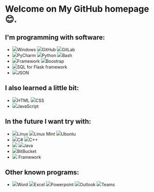 <body>
<h1>Welcome on My GitHub homepage &#x1F60A;.</h1>
<h2>I'm programming with software:</h2>
<div><ul>
    <li><img src="D:\Pliki\GitHub\windows.svg">Windows
        <img src="D:\Pliki\GitHub\github.svg">GitHub
        <img src="D:\Pliki\GitHub\gitlab.svg">GitLab</li>
    <li><img src="D:\Pliki\GitHub\pycharm.svg">PyCharm
        <img src="D:\Pliki\GitHub\python.svg">Python
        <img src="D:\Pliki\GitHub\bash.svg">Bash</li>
    <li><img src="D:\Pliki\GitHub\flask.svg">Framework
        <img src="D:\Pliki\GitHub\boostrap.svg">Boostrap</li>
    <li><img src="D:\Pliki\GitHub\mysql.svg">SQL for Flask framework</li>
    <li><img src="D:\Pliki\GitHub\json.svg">JSON</li>
</ul></div>
<h2>I also learned a little bit:</h2>
<div><ul>
    <li><img src="D:\Pliki\GitHub\html5.svg">HTML
        <img src="D:\Pliki\GitHub\css3.svg">CSS</li>
    <li><img src="D:\Pliki\GitHub\javascript.svg">JavaScript</li>
</ul></div>
<h2>In the future I want try with:</h2>
<div><ul>
    <li><img src="D:\Pliki\GitHub\linux.svg">Linux
        <img src="D:\Pliki\GitHub\linux_mint.svg">Linux Mint
        <img src="D:\Pliki\GitHub\ubuntu.svg">Ubuntu</li>
    <li><img src="D:\Pliki\GitHub\csharp.svg">C#
        <img src="D:\Pliki\GitHub\c++.svg">C++</li>
    <li><img src="D:\Pliki\GitHub\php.svg">
        <img src="D:\Pliki\GitHub\java.svg">Java</li>
    <li><img src="D:\Pliki\GitHub\bitbucket.svg">BitBucket</li>
    <li><img src="D:\Pliki\GitHub\django.svg"> Framework</li>
</ul></div>
<h2>Other known programs:</h2>
<div><ul>
     <li><img src="D:\Pliki\GitHub\word.svg">Word
        <img src="D:\Pliki\GitHub\excel.svg">Excel
        <img src="D:\Pliki\GitHub\powerpoint.svg">Powerpoint
        <img src="D:\Pliki\GitHub\outlook.svg">Outlook
        <img src="D:\Pliki\GitHub\teams.svg">Teams</li>
</ul></div>
</body>
</html>
